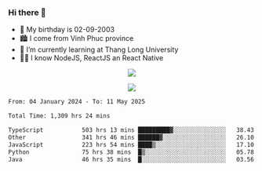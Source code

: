 ### Hi there 👋
- 🎂 My birthday is 02-09-2003
- 🏙️ I come from Vinh Phuc province
- 🌱 I’m currently learning at Thang Long University
- 🧑‍💻 I know NodeJS, ReactJS an React Native
<p align="center"><img src="https://github-readme-stats.vercel.app/api?username=tmquang0209&show_icons=true&theme=gradient"></p>
<p align="center"><img src="https://github-readme-stats.vercel.app/api/top-langs/?username=tmquang0209&hide=scss,css&langs_count=10"></p>
<!--START_SECTION:waka-->

```txt
From: 04 January 2024 - To: 11 May 2025

Total Time: 1,309 hrs 24 mins

TypeScript           503 hrs 13 mins █████████▓░░░░░░░░░░░░░░░   38.43 %
Other                341 hrs 46 mins ██████▓░░░░░░░░░░░░░░░░░░   26.10 %
JavaScript           223 hrs 54 mins ████▒░░░░░░░░░░░░░░░░░░░░   17.10 %
Python               75 hrs 38 mins  █▒░░░░░░░░░░░░░░░░░░░░░░░   05.78 %
Java                 46 hrs 35 mins  █░░░░░░░░░░░░░░░░░░░░░░░░   03.56 %
```

<!--END_SECTION:waka-->
